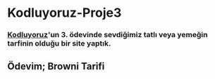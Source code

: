 # Kodluyoruz-Proje3

### [Kodluyoruz](https://kodluyoruz.org)'un 3. ödevinde sevdiğimiz tatlı veya yemeğin tarfinin olduğu bir site yaptık.

## Ödevim; Browni Tarifi